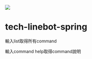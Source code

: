 ![](https://github.com/qqdog1/tech-linebot-spring/workflows/Java%20CI/badge.svg)

# tech-linebot-spring

輸入list取得所有command  

輸入command help取得command說明  
